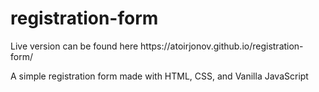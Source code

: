 # registration-form
<p>Live version can be found here https://atoirjonov.github.io/registration-form/</p>
<p>A simple registration form made with HTML, CSS, and Vanilla JavaScript</p>
